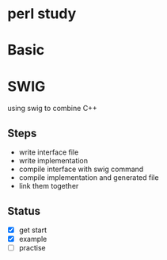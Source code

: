 perl study
===

# Basic


# SWIG
using swig to combine C++
## Steps
* write interface file
* write implementation
* compile interface with swig command
* compile implementation and generated file
* link them together

## Status
- [x] get start
- [x] example
- [ ] practise
